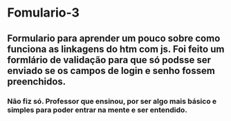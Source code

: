 # Fomulario-3

## Formulario para aprender um pouco sobre como funciona as linkagens do htm com js. Foi feito um formlário de validação para que só podsse ser enviado se os campos de login e senho fossem preenchidos.

### Não fiz só. Professor que ensinou, por ser algo mais básico e simples para poder entrar na mente e ser entendido.
